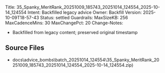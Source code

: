 Title: 35_Spanky_MeritRank_20251009_185743_20251014_124554_2025-10-14_124554
Intent: Backfilled legacy advice
Owner: Backfill
Version: 2025-10-09T18-57-43
Status: settled
Guardrails:
  MaxSizeKB: 256
  MaxCadenceMins: 30
  MaxChangePct: 20
Change-Notes:
  - Backfilled from legacy content; preserved original timestamp

## Source Files
- docs\advice_bombs\batch_20251014_124554\35_Spanky_MeritRank_20251009_185743_20251014_124554_2025-10-14_124554.zip)
